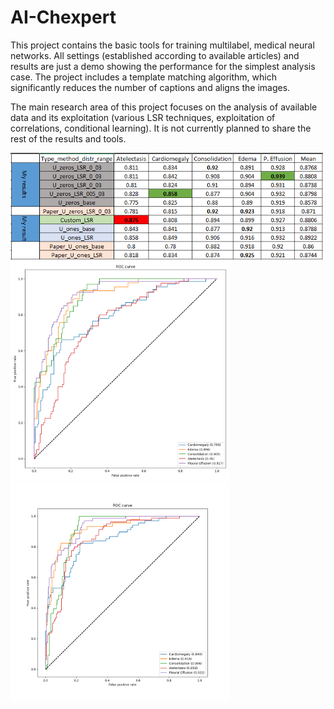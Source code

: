 # AI-Chexpert
This project contains the basic tools for training multilabel, medical neural networks. All settings (established according to available articles) and 
results are just a demo showing the performance for the simplest analysis case. The project includes a template matching algorithm, which significantly 
reduces the number of captions and aligns the images. 

The main research area of this project focuses on the analysis of available data and its exploitation (various LSR techniques, exploitation of correlations, 
conditional learning). It is not currently planned to share the rest of the results and tools. 

<img src="summary_LSR.png" alt="drawing" width="500"/>

<img src="u_zeros.png" alt="drawing" width="350"/>

<img src="u_ones_no_tta.png" alt="drawing" width="350"/>

